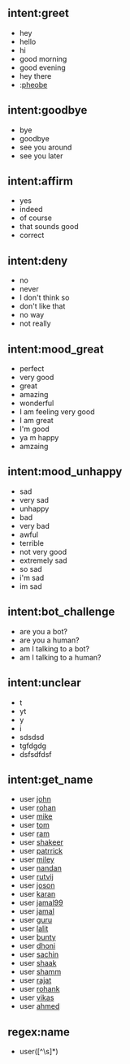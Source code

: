 ## intent:greet
- hey
- hello
- hi
- good morning
- good evening
- hey there
- :[pheobe](name)

## intent:goodbye
- bye
- goodbye
- see you around
- see you later

## intent:affirm
- yes
- indeed
- of course
- that sounds good
- correct

## intent:deny
- no
- never
- I don't think so
- don't like that
- no way
- not really

## intent:mood_great
- perfect
- very good
- great
- amazing
- wonderful
- I am feeling very good
- I am great
- I'm good
- ya m happy
- amzaing

## intent:mood_unhappy
- sad
- very sad
- unhappy
- bad
- very bad
- awful
- terrible
- not very good
- extremely sad
- so sad
- i'm sad
- im sad

## intent:bot_challenge
- are you a bot?
- are you a human?
- am I talking to a bot?
- am I talking to a human?

## intent:unclear
- t
- yt
- y
- i
- sdsdsd
- tgfdgdg
- dsfsdfdsf

## intent:get_name
- user [john](name)
- user [rohan](name)
- user [mike](name)
- user [tom](name)
- user [ram](name)
- user [shakeer](name)
- user [patrrick](name)
- user [miley](name)
- user [nandan](name)
- user [rutvij](name)
- user [joson](name)
- user [karan](name)
- user [jamal99](name)
- user [jamal](name)
- user [guru](name)
- user [lalit](name)
- user [bunty](name)
- user [dhoni](name)
- user [sachin](name)
- user [shaak](name)
- user [shamm](name)
- user [rajat](name)
- user [rohank](name)
- user [vikas](name)
- user [ahmed](name)

## regex:name
- user([^\\s]*)
